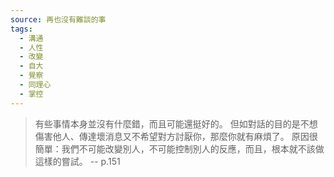 ```yaml
---
source: 再也沒有難談的事
tags:
  - 溝通
  - 人性
  - 改變
  - 自大
  - 覺察
  - 同理心
  - 掌控
---
```


> 有些事情本身並沒有什麼錯，而且可能還挺好的。
> 但如對話的目的是不想傷害他人、傳達壞消息又不希望對方討厭你，那麼你就有麻煩了。
> 原因很簡單：我們不可能改變別人，不可能控制別人的反應，而且，根本就不該做這樣的嘗試。
> \-- p.151
